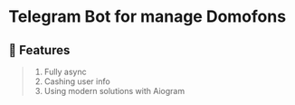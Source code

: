 # Telegram Bot for manage Domofons

## :page_facing_up: Features
> 1. Fully async
> 2. Cashing user info
> 3. Using modern solutions with Aiogram
